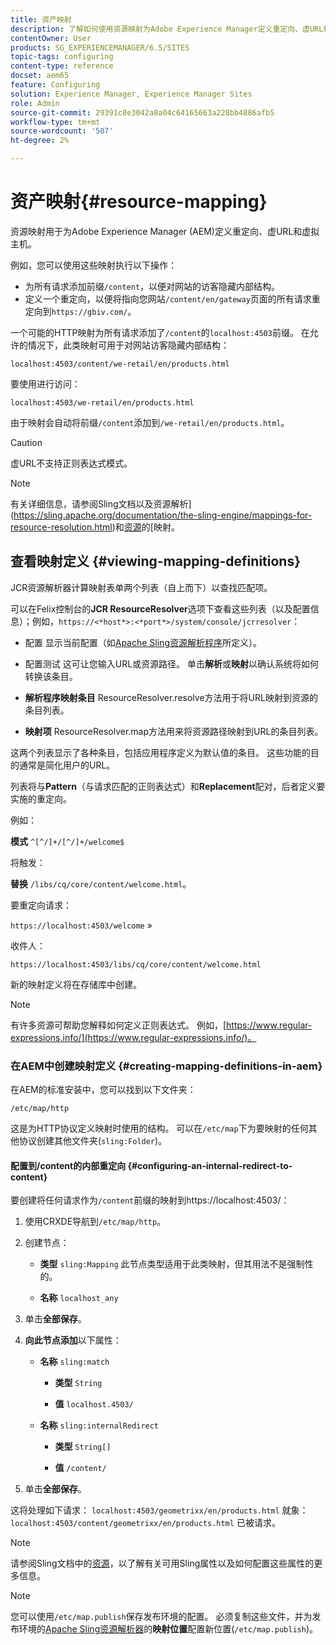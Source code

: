 ```yaml
---
title: 资产映射
description: 了解如何使用资源映射为Adobe Experience Manager定义重定向、虚URL和虚拟主机。
contentOwner: User
products: SG_EXPERIENCEMANAGER/6.5/SITES
topic-tags: configuring
content-type: reference
docset: aem65
feature: Configuring
solution: Experience Manager, Experience Manager Sites
role: Admin
source-git-commit: 29391c8e3042a8a04c64165663a228bb4886afb5
workflow-type: tm+mt
source-wordcount: '507'
ht-degree: 2%

---
```


# 资产映射{#resource-mapping}

资源映射用于为Adobe Experience Manager (AEM)定义重定向、虚URL和虚拟主机。

例如，您可以使用这些映射执行以下操作：

* 为所有请求添加前缀`/content`，以便对网站的访客隐藏内部结构。
* 定义一个重定向，以便将指向您网站`/content/en/gateway`页面的所有请求重定向到`https://gbiv.com/`。

一个可能的HTTP映射为所有请求添加了`/content`的`localhost:4503`前缀。 在允许的情况下，此类映射可用于对网站访客隐藏内部结构：

`localhost:4503/content/we-retail/en/products.html`

要使用进行访问：

`localhost:4503/we-retail/en/products.html`

由于映射会自动将前缀`/content`添加到`/we-retail/en/products.html`。

>[!CAUTION]
>
>虚URL不支持正则表达式模式。

>[!NOTE]
>
>有关详细信息，请参阅Sling文档以及资源解析](https://sling.apache.org/documentation/the-sling-engine/mappings-for-resource-resolution.html)和[资源](https://sling.apache.org/documentation/the-sling-engine/resources.html)的[映射。

## 查看映射定义 {#viewing-mapping-definitions}

JCR资源解析器计算映射表单两个列表（自上而下）以查找匹配项。

可以在Felix控制台的&#x200B;**JCR ResourceResolver**&#x200B;选项下查看这些列表（以及配置信息）；例如，`https://<*host*>:<*port*>/system/console/jcrresolver`：

* 配置
显示当前配置（如[Apache Sling资源解析程序](/help/sites-deploying/osgi-configuration-settings.md#apacheslingresourceresolver)所定义）。

* 配置测试
这可让您输入URL或资源路径。 单击**解析**&#x200B;或&#x200B;**映射**&#x200B;以确认系统将如何转换该条目。

* **解析程序映射条目**
ResourceResolver.resolve方法用于将URL映射到资源的条目列表。

* **映射项**
ResourceResolver.map方法用来将资源路径映射到URL的条目列表。

这两个列表显示了各种条目，包括应用程序定义为默认值的条目。 这些功能的目的通常是简化用户的URL。

列表将与&#x200B;**Pattern**（与请求匹配的正则表达式）和&#x200B;**Replacement**&#x200B;配对，后者定义要实施的重定向。

例如：

**模式** `^[^/]+/[^/]+/welcome$`

将触发：

**替换** `/libs/cq/core/content/welcome.html`。

要重定向请求：

`https://localhost:4503/welcome` »

收件人：

`https://localhost:4503/libs/cq/core/content/welcome.html`

新的映射定义将在存储库中创建。

>[!NOTE]
>
>有许多资源可帮助您解释如何定义正则表达式。 例如，[https://www.regular-expressions.info/](https://www.regular-expressions.info/)。

### 在AEM中创建映射定义 {#creating-mapping-definitions-in-aem}

在AEM的标准安装中，您可以找到以下文件夹：

`/etc/map/http`

这是为HTTP协议定义映射时使用的结构。 可以在`/etc/map`下为要映射的任何其他协议创建其他文件夹(`sling:Folder`)。

#### 配置到/content的内部重定向 {#configuring-an-internal-redirect-to-content}

要创建将任何请求作为`/content`前缀的映射到https://localhost:4503/：

1. 使用CRXDE导航到`/etc/map/http`。

1. 创建节点：

   * **类型** `sling:Mapping`
此节点类型适用于此类映射，但其用法不是强制性的。

   * **名称** `localhost_any`

1. 单击&#x200B;**全部保存**。
1. **向此节点添加**&#x200B;以下属性：

   * **名称** `sling:match`

      * **类型** `String`

      * **值** `localhost.4503/`

   * **名称** `sling:internalRedirect`

      * **类型** `String[]`

      * **值** `/content/`

1. 单击&#x200B;**全部保存**。

这将处理如下请求：
`localhost:4503/geometrixx/en/products.html`
就象：
`localhost:4503/content/geometrixx/en/products.html`
已被请求。

>[!NOTE]
>
>请参阅Sling文档中的[资源](https://sling.apache.org/documentation/the-sling-engine/resources.html)，以了解有关可用Sling属性以及如何配置这些属性的更多信息。

>[!NOTE]
>
>您可以使用`/etc/map.publish`保存发布环境的配置。 必须复制这些文件，并为发布环境的[Apache Sling资源解析器](/help/sites-deploying/osgi-configuration-settings.md#apacheslingresourceresolver)的&#x200B;**映射位置**&#x200B;配置新位置(`/etc/map.publish`)。
